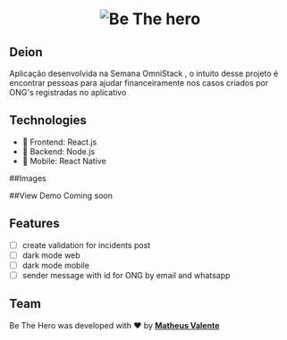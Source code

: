 <h1 align="center">
    <img alt="Be The hero" src="https://user-images.githubusercontent.com/47838241/77866996-bc71c200-720b-11ea-85ec-3ec47bc95b87.png"/>
</h1>

## Deion
Aplicação desenvolvida na Semana OmniStack , o intuito desse projeto é encontrar pessoas para ajudar financeiramente nos casos criados por ONG's registradas no aplicativo

## Technologies
* :rocket: Frontend: React.js
* :rocket: Backend: Node.js
* :rocket: Mobile: React Native

##Images

##View Demo
Coming soon

## Features 
- [ ] create validation for incidents post
- [ ] dark mode web
- [ ] dark mode mobile
- [ ] sender message with id for ONG by email and whatsapp

## Team
Be The Hero was developed with :heart: by [**Matheus Valente**](https://github.com/mhvalente99)